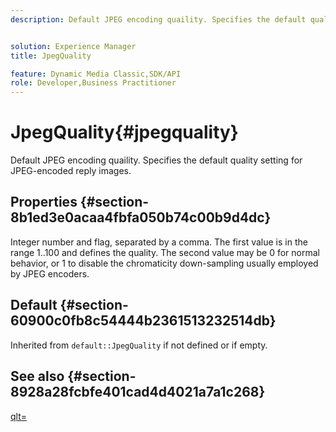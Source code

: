 ```yaml
---
description: Default JPEG encoding quaility. Specifies the default quality setting for JPEG-encoded reply images.


solution: Experience Manager
title: JpegQuality

feature: Dynamic Media Classic,SDK/API
role: Developer,Business Practitioner
---
```


# JpegQuality{#jpegquality}

Default JPEG encoding quaility. Specifies the default quality setting for JPEG-encoded reply images.

## Properties {#section-8b1ed3e0acaa4fbfa050b74c00b9d4dc}

Integer number and flag, separated by a comma. The first value is in the range 1..100 and defines the quality. The second value may be 0 for normal behavior, or 1 to disable the chromaticity down-sampling usually employed by JPEG encoders.

## Default {#section-60900c0fb8c54444b2361513232514db}

Inherited from `default::JpegQuality` if not defined or if empty.

## See also {#section-8928a28fcbfe401cad4d4021a7a1c268}

[qlt=](../../../../../ir-api/http-protocol/image-rendering-api-ref/c-ir-http-protocol-ref/c-ir-http-protocol-command-reference/r-ir-qlt.md#reference-27b91c226eb241d0a14a29af3b3afdbd) 
